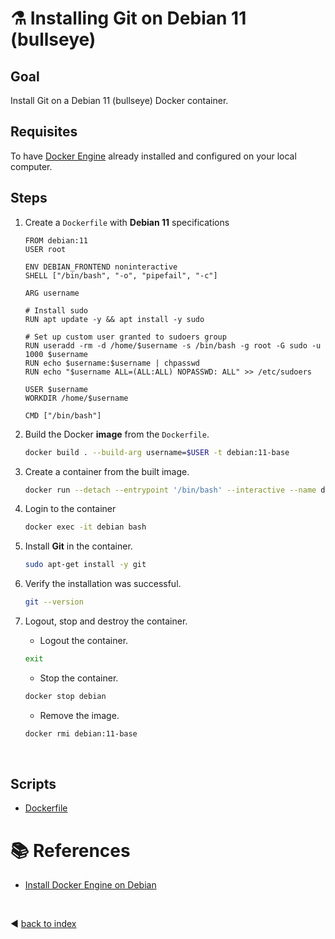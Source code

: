 # :alembic: Installing Git on Debian 11 (bullseye)

## Goal

Install Git on a Debian 11 (bullseye) Docker container.

## Requisites

To have [Docker Engine](https://www.docker.com/) already installed and configured on your local computer.

## Steps

1. Create a `Dockerfile` with **Debian 11** specifications

    ```docker
    FROM debian:11
    USER root

    ENV DEBIAN_FRONTEND noninteractive
    SHELL ["/bin/bash", "-o", "pipefail", "-c"]

    ARG username

    # Install sudo
    RUN apt update -y && apt install -y sudo 

    # Set up custom user granted to sudoers group
    RUN useradd -rm -d /home/$username -s /bin/bash -g root -G sudo -u 1000 $username
    RUN echo $username:$username | chpasswd
    RUN echo "$username ALL=(ALL:ALL) NOPASSWD: ALL" >> /etc/sudoers

    USER $username
    WORKDIR /home/$username

    CMD ["/bin/bash"]
    ```

2. Build the Docker **image** from the `Dockerfile`.

    ```bash
    docker build . --build-arg username=$USER -t debian:11-base
    ```

3. Create a container from the built image.

    ```bash
    docker run --detach --entrypoint '/bin/bash' --interactive --name debian --rm debian:11-base
    ```

4. Login to the container

    ```bash
    docker exec -it debian bash
    ```

5. Install **Git** in the container.

    ```bash
    sudo apt-get install -y git
    ```

6. Verify the installation was successful.

    ```bash
    git --version
    ```

7. Logout, stop and destroy the container.

    - Logout the container.

    ```bash
    exit
    ```

    - Stop the container.

    ```bash
    docker stop debian
    ```

    - Remove the image.

    ```bash
    docker rmi debian:11-base
    ```

<br />

## Scripts
- [Dockerfile](lab_00_container_setup/debian.11/Dockerfile)

# :books: References
- [Install Docker Engine on Debian](https://docs.docker.com/engine/install/debian/)

<br />

:arrow_backward: [back to index](../README)

